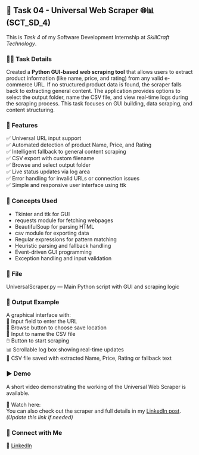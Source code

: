 ## 🤖 Task 04 - Universal Web Scraper 🌐📊 (SCT_SD_4)

This is *Task 4* of my Software Development Internship at *SkillCraft Technology*.

### 👩‍💻 Task Details  
Created a **Python GUI-based web scraping tool** that allows users to extract product information (like name, price, and rating) from any valid e-commerce URL. If no structured product data is found, the scraper falls back to extracting general content. The application provides options to select the output folder, name the CSV file, and view real-time logs during the scraping process. This task focuses on GUI building, data scraping, and content structuring.

### 🚀 Features  
✅ Universal URL input support  
✅ Automated detection of product Name, Price, and Rating  
✅ Intelligent fallback to general content scraping  
✅ CSV export with custom filename  
✅ Browse and select output folder  
✅ Live status updates via log area  
✅ Error handling for invalid URLs or connection issues  
✅ Simple and responsive user interface using ttk

### 🧠 Concepts Used  
- Tkinter and ttk for GUI  
- requests module for fetching webpages  
- BeautifulSoup for parsing HTML  
- csv module for exporting data  
- Regular expressions for pattern matching  
- Heuristic parsing and fallback handling  
- Event-driven GUI programming  
- Exception handling and input validation

### 📁 File  
UniversalScraper.py — Main Python script with GUI and scraping logic

### 📌 Output Example  
A graphical interface with:  
🔗 Input field to enter the URL  
📂 Browse button to choose save location  
📝 Input to name the CSV file  
🖱️ Button to start scraping  
📊 Scrollable log box showing real-time updates  
📁 CSV file saved with extracted Name, Price, Rating or fallback text

### ▶ Demo  
A short video demonstrating the working of the Universal Web Scraper is available.

🎥 Watch here:  
You can also check out the scraper and full details in my [LinkedIn post](https://www.linkedin.com/posts/shahana-m-a-a2113031a_skillcrafttechnology-softwaredevelopment-activity-7338181984726224896-1qJt?utm_source=share&utm_medium=member_desktop&rcm=ACoAAFDSJLkB3ZmFJto10XX4UoRY3FuwvZt-mNo). *(Update this link if needed)*

### 🔗 Connect with Me  
💼 [LinkedIn](https://www.linkedin.com/in/shahana-m-a-a2113031a)
